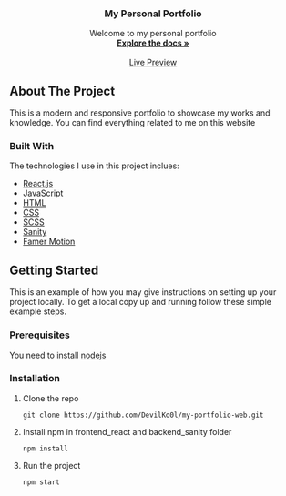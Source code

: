 <div align="center"> 

  <h3 align="center">My Personal Portfolio</h3>

  <p align="center">
    Welcome to my personal portfolio
    <br />
    <a href="#"><strong>Explore the docs »</strong></a>
    <br />
    <br />
    <a href="https://nathancao.vercel.app">Live Preview</a>   
    
  </p>
</div>

<!-- ABOUT THE PROJECT -->
## About The Project
This is a modern and responsive portfolio to showcase my works and knowledge. You can find everything related to me on this website

### Built With
The technologies I use in this project inclues:
* [React.js](https://reactjs.org/)
* [JavaScript](https://developer.mozilla.org/en-US/docs/Web/JavaScript)
* [HTML](https://developer.mozilla.org/en-US/docs/Web/HTML)
* [CSS](https://developer.mozilla.org/en-US/docs/Web/CSS)
* [SCSS](https://sass-lang.com/)
* [Sanity](https://www.sanity.io/)
* [Famer Motion](https://www.framer.com/motion/)

<!-- GETTING STARTED -->
## Getting Started
This is an example of how you may give instructions on setting up your project locally. To get a local copy up and running follow these simple example steps.

### Prerequisites
You need to install [nodejs](https://nodejs.org/en/)

### Installation

1. Clone the repo
   ```
   git clone https://github.com/DevilKo0l/my-portfolio-web.git
   ```
2. Install npm in frontend_react and backend_sanity folder
   ```
   npm install
   ```
3. Run the project
   ```
   npm start
   ```
